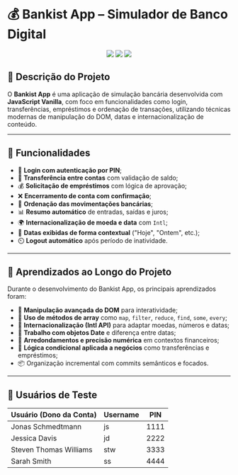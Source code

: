 # 💰 Bankist App – Simulador de Banco Digital

<p align="center">
  <img src="https://img.shields.io/badge/Projeto-Bankist%20App-lightblue?style=for-the-badge&logo=javascript&logoColor=white" />
  <img src="https://img.shields.io/badge/Frontend-JavaScript%20%7C%20HTML%20%7C%20CSS-yellow?style=for-the-badge&logo=html5&logoColor=white" />
  <img src="https://img.shields.io/badge/UI-DOM%20Manipulation-green?style=for-the-badge&logo=css3&logoColor=white" />
</p>

## 📌 Descrição do Projeto

O **Bankist App** é uma aplicação de simulação bancária desenvolvida com **JavaScript Vanilla**, com foco em funcionalidades como login, transferências, empréstimos e ordenação de transações, utilizando técnicas modernas de manipulação do DOM, datas e internacionalização de conteúdo.

---

## 🎯 Funcionalidades

- 🔑 **Login com autenticação por PIN**;
- 💸 **Transferência entre contas** com validação de saldo;
- 💰 **Solicitação de empréstimos** com lógica de aprovação;
- ❌ **Encerramento de conta com confirmação**;
- 📗 **Ordenação das movimentações bancárias**;
- 📊 **Resumo automático** de entradas, saídas e juros;
- 🌍 **Internacionalização de moeda e data** com `Intl`;
- 📅 **Datas exibidas de forma contextual** ("Hoje", "Ontem", etc.);
- ⏲️ **Logout automático** após período de inatividade.

---

## 🧠 Aprendizados ao Longo do Projeto

Durante o desenvolvimento do Bankist App, os principais aprendizados foram:

- 🧩 **Manipulação avançada do DOM** para interatividade;
- 🔁 **Uso de métodos de array** como `map`, `filter`, `reduce`, `find`, `some`, `every`;
- 💱 **Internacionalização (Intl API)** para adaptar moedas, números e datas;
- 📆 **Trabalho com objetos Date** e diferença entre datas;
- 🧮 **Arredondamentos e precisão numérica** em contextos financeiros;
- 🚨 **Lógica condicional aplicada a negócios** como transferências e empréstimos;
- 📦 Organização incremental com commits semânticos e focados.

---

## 👥 Usuários de Teste

| Usuário (Dono da Conta) | Username | PIN  |
| ----------------------- | -------- | ---- |
| Jonas Schmedtmann       | js       | 1111 |
| Jessica Davis           | jd       | 2222 |
| Steven Thomas Williams  | stw      | 3333 |
| Sarah Smith             | ss       | 4444 |
